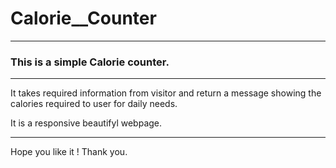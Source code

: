 # Calorie__Counter
<hr>
<h3>This is a simple Calorie counter.</h3>
<hr>
<p>It takes required information from visitor and return a message showing the calories required to user for daily needs.
</p>
<p>It is a responsive beautifyl webpage.</p>
<hr>
<p>Hope you like it ! Thank you.</p>
